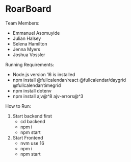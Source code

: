 # RoarBoard

Team Members:

- Emmanuel Asomuyide
- Julian Halsey
- Selena Hamilton
- Jenna Myers
- Joshua Vossler


Running Requirements:

- Node.js version 16 is installed 
- npm install @fullcalendar/react @fullcalendar/daygrid @fullcalendar/timegrid
- npm install dotenv
- npm install ajv@^8 ajv-errors@^3


How to Run:
1. Start backend first
     - cd backend
     - npm i
     - npm start
2. Start Frontend
     - nvm use 16
     - npm i
     - npm start
